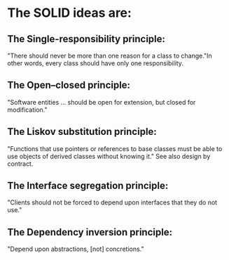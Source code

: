 # The SOLID ideas are:

## The Single-responsibility principle: 
"There should never be more than one reason for a class to change."In other words, every class should have only one responsibility.
## The Open–closed principle: 
"Software entities ... should be open for extension, but closed for modification."
## The Liskov substitution principle: 
"Functions that use pointers or references to base classes must be able to use objects of derived classes without knowing it." See also design by contract.
## The Interface segregation principle: 
"Clients should not be forced to depend upon interfaces that they do not use."
## The Dependency inversion principle: 
"Depend upon abstractions, [not] concretions."